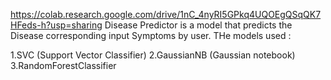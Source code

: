 https://colab.research.google.com/drive/1nC_4nyRI5GPkq4UQOEgQSqQK7HFeds-h?usp=sharing
Disease Predictor is a model that predicts the Disease corresponding input Symptoms by user.
THe models used :

1.SVC (Support Vector Classifier)
2.GaussianNB (Gaussian notebook)
3.RandomForestClassifier 
